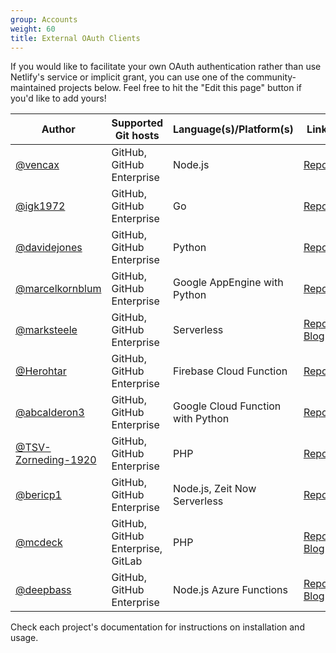 ```yaml
---
group: Accounts
weight: 60
title: External OAuth Clients
---
```

If you would like to facilitate your own OAuth authentication rather than use Netlify's service or implicit grant, you can use one of the community-maintained projects below. Feel free to hit the "Edit this page" button if you'd like to add yours!

| Author                                                       | Supported Git hosts               | Language(s)/Platform(s)           | Link                                                                                                                                         |
| ------------------------------------------------------------ | --------------------------------- | --------------------------------- | -------------------------------------------------------------------------------------------------------------------------------------------- |
| [@vencax](https://github.com/vencax)                         | GitHub, GitHub Enterprise         | Node.js                           | [Repo](https://github.com/vencax/netlify-cms-github-oauth-provider)                                                                          |
| [@igk1972](https://github.com/igk1972)                       | GitHub, GitHub Enterprise         | Go                                | [Repo](https://github.com/igk1972/netlify-cms-oauth-provider-go)                                                                             |
| [@davidejones](https://github.com/davidejones)               | GitHub, GitHub Enterprise         | Python                            | [Repo](https://github.com/davidejones/netlify-cms-oauth-provider-python)                                                                     |
| [@marcelkornblum](https://github.com/marcelkornblum)         | GitHub, GitHub Enterprise         | Google AppEngine with Python      | [Repo](https://github.com/signal-noise/netlify-cms-oauth-provider-python-appengine)                                                          |
| [@marksteele](https://github.com/marksteele)                 | GitHub, GitHub Enterprise         | Serverless                        | [Repo](https://github.com/marksteele/netlify-serverless-oauth2-backend), [Blog](https://www.control-alt-del.org/blog/serverless-blog-howto/) |
| [@Herohtar](https://github.com/Herohtar)                     | GitHub, GitHub Enterprise         | Firebase Cloud Function           | [Repo](https://github.com/Herohtar/netlify-cms-oauth-firebase)                                                                               |
| [@abcalderon3](https://github.com/abcalderon3)               | GitHub, GitHub Enterprise         | Google Cloud Function with Python | [Repo](https://github.com/abcalderon3/netlify-cms-oauth-client-cloud-function)                                                               |
| [@TSV-Zorneding-1920](https://github.com/TSV-Zorneding-1920) | GitHub, GitHub Enterprise         | PHP                               | [Repo](https://github.com/TSV-Zorneding-1920/netlify-cms-oauth-provider-php)                                                                 |
| [@bericp1](https://github.com/bericp1)                       | GitHub, GitHub Enterprise         | Node.js, Zeit Now Serverless      | [Repo](https://github.com/bericp1/netlify-cms-oauth-provider-node)                                                                           |
| [@mcdeck](https://github.com/mcdeck)                         | GitHub, GitHub Enterprise, GitLab | PHP                               | [Repo](https://github.com/mcdeck/netlify-cms-oauth-provider-php), [Blog](https://www.van-porten.de/blog/2021/01/netlify-auth-provider/)      |
| [@deepbass](https://github.com/deepbass)                     | GitHub, GitHub Enterprise         | Node.js Azure Functions           | [Repo](https://github.com/deepbass/serverless-cms-azure), [Blog](https://www.danielbass.dev/building-a-serverless-cms-on-azure-with-netlify-cms-and-gatsby/)      |

Check each project's documentation for instructions on installation and usage.